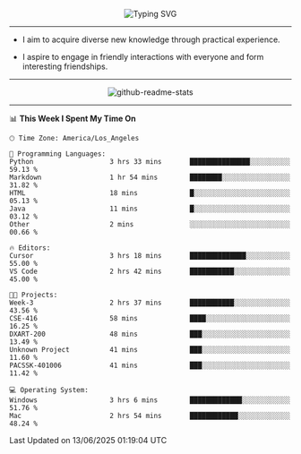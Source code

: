 <p align="center">
  <img src="https://readme-typing-svg.demolab.com?font=Fira+Code&weight=500&size=32&duration=2500&pause=1600&center=true&vCenter=true&random=false&width=1024&height=64&lines=Hi+there+%F0%9F%91%8B;I'm+delighted+you+could+make+it+here+%F0%9F%8E%89;I'm+Harry%2C+a+college+student+still+finding+my+way" alt="Typing SVG" />
</p>


---


- I aim to acquire diverse new knowledge through practical experience.

- I aspire to engage in friendly interactions with everyone and form interesting friendships.


---


<p align="center">
  <img src="https://github-readme-stats.vercel.app/api?username=Harry-Jing&show_icons=true" alt="github-readme-stats"/>
</p>


---

<!--START_SECTION:waka-->
📊 **This Week I Spent My Time On** 

```text
🕑︎ Time Zone: America/Los_Angeles

💬 Programming Languages: 
Python                   3 hrs 33 mins       ███████████████░░░░░░░░░░   59.13 % 
Markdown                 1 hr 54 mins        ████████░░░░░░░░░░░░░░░░░   31.82 % 
HTML                     18 mins             █░░░░░░░░░░░░░░░░░░░░░░░░   05.13 % 
Java                     11 mins             █░░░░░░░░░░░░░░░░░░░░░░░░   03.12 % 
Other                    2 mins              ░░░░░░░░░░░░░░░░░░░░░░░░░   00.66 % 

🔥 Editors: 
Cursor                   3 hrs 18 mins       ██████████████░░░░░░░░░░░   55.00 % 
VS Code                  2 hrs 42 mins       ███████████░░░░░░░░░░░░░░   45.00 % 

🐱‍💻 Projects: 
Week-3                   2 hrs 37 mins       ███████████░░░░░░░░░░░░░░   43.56 % 
CSE-416                  58 mins             ████░░░░░░░░░░░░░░░░░░░░░   16.25 % 
DXART-200                48 mins             ███░░░░░░░░░░░░░░░░░░░░░░   13.49 % 
Unknown Project          41 mins             ███░░░░░░░░░░░░░░░░░░░░░░   11.60 % 
PACSSK-401006            41 mins             ███░░░░░░░░░░░░░░░░░░░░░░   11.42 % 

💻 Operating System: 
Windows                  3 hrs 6 mins        █████████████░░░░░░░░░░░░   51.76 % 
Mac                      2 hrs 54 mins       ████████████░░░░░░░░░░░░░   48.24 % 
```


 Last Updated on 13/06/2025 01:19:04 UTC
<!--END_SECTION:waka-->
